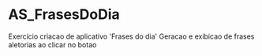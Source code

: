 # AS_FrasesDoDia
 Exercício criacao de aplicativo 'Frases do dia'
 Geracao e exibicao de frases aletorias ao clicar no botao 
